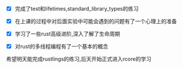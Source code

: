 - [x] 完成了test和lifetimes,standard_library_types的练习
- [x] 在上课的过程中对后面实验中可能会遇到的问题有了一个心理上的准备
- [x] 学习了一些rust高级进阶,深入了解了生命周期
- [x] 对rust的多线程编程有了一个基本的概念


希望明天能完成rustlings的练习,后天开始正式进入rcore的学习